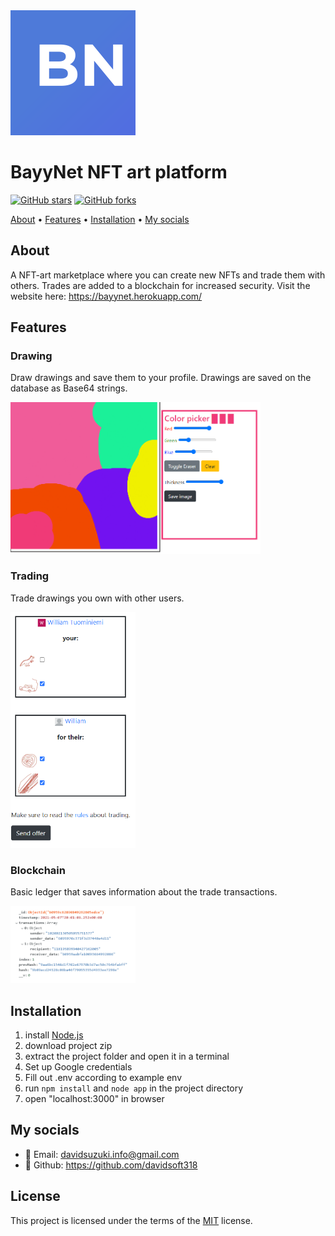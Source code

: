 <img src="./public/favicon.png/" alt="Draw" width="200"/>

# BayyNet NFT art platform

[![GitHub stars](https://img.shields.io/github/stars/WilliamTuominiemi/NFT-Art-Platform.svg?style=social&label=Star&maxAge=2592000)](https://GitHub.com/WilliamTuominiemi/NFT-Art-Platform/stargazers/) [![GitHub forks](https://img.shields.io/github/forks/WilliamTuominiemi/NFT-Art-Platform.svg?style=social&label=Fork&maxAge=2592000)](https://GitHub.com/WilliamTuominiemi/NFT-Art-Platform/network/)

<p>
    <a href="#About">About</a> •
    <a href="#Features">Features</a> •
    <a href="#Installation">Installation</a> •
    <a href="#My-socials">My socials</a>
</p>

## About

A NFT-art marketplace where you can create new NFTs and trade them with others. Trades are added to a blockchain for increased security. Visit the website here: https://bayynet.herokuapp.com/

## Features

### Drawing

Draw drawings and save them to your profile. Drawings are saved on the database as Base64 strings.

<img src="./public/images/draw.png/" alt="Draw" width="400"/>

### Trading

Trade drawings you own with other users.

<img src="./public/images/trade.png/" alt="Trade" width="200"/>

### Blockchain

Basic ledger that saves information about the trade transactions.

<img src="./public/images/blockchain.png/" alt="Block" width="200"/>

## Installation

1. install [Node.js](https://nodejs.org/en/)
2. download project zip
3. extract the project folder and open it in a terminal
4. Set up Google credentials
5. Fill out .env according to example env
6. run `npm install` and `node app` in the project directory
7. open "localhost:3000" in browser

## My socials

-   :email: Email: davidsuzuki.info@gmail.com
-   :link: Github: https://github.com/davidsoft318

## License

This project is licensed under the terms of the [MIT](https://choosealicense.com/licenses/mit/) license.

